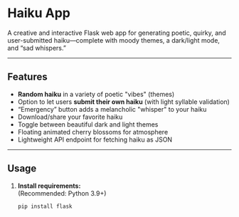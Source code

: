 # Haiku App

A creative and interactive Flask web app for generating poetic, quirky, and user-submitted haiku—complete with moody themes, a dark/light mode, and “sad whispers.”

---

## Features

- **Random haiku** in a variety of poetic "vibes" (themes)
- Option to let users **submit their own haiku** (with light syllable validation)
- “Emergency” button adds a melancholic "whisper" to your haiku
- Download/share your favorite haiku
- Toggle between beautiful dark and light themes
- Floating animated cherry blossoms for atmosphere
- Lightweight API endpoint for fetching haiku as JSON

---

## Usage

1. **Install requirements:**  
   (Recommended: Python 3.9+)
   ```bash
   pip install flask

